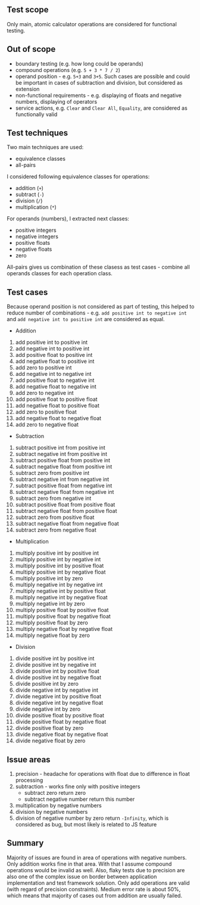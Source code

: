 ## Test scope
Only main, atomic calculator operations are considered for functional testing.

## Out of scope
+ boundary testing (e.g. how long could be operands)
+ compound operations (e.g. `5 + 3 * 7 / 2`)
+ operand position - e.g. `5+3` and `3+5`. Such cases are possible and could be 
important in cases of subtraction and division, but considered as extension
+ non-functional requirements - e.g. displaying of floats and negative numbers, 
displaying of operators
+ service actions, e.g. `Clear` and `Clear All`, `Equality`, are considered as functionally valid

## Test techniques
Two main techniques are used:
+ equivalence classes
+ all-pairs

I considered following equivalence classes for operations:
+ addition (`+`)
+ subtract (`-`)
+ division (`/`)
+ multiplication (`*`)

For operands (numbers), I extracted next classes:
+ positive integers
+ negative integers
+ positive floats
+ negative floats
+ zero

All-pairs gives us combination of these clasess as test cases - combine all 
operands classes for each operation class.

## Test cases
Because operand position is not considered as part of testing, this helped to 
reduce number of combinations - e.g. `add positive int to negative int` and 
`add negative int to positive int` are considered as equal.
+ Addition
1. add positive int to positive int
2. add negative int to positive int
3. add positive float to positive int
4. add negative float to positive int
5. add zero to positive int
6. add negative int to negative int
7. add positive float to negative int
8. add negative float to negative int
9. add zero to negative int
10. add positive float to positive float
11. add negative float to positive float
12. add zero to positive float
13. add negative float to negative float
14. add zero to negative float
+ Subtraction
1. subtract positive int from positive int
2. subtract negative int from positive int
3. subtract positive float from positive int
4. subtract negative float from positive int
5. subtract zero from positive int
6. subtract negative int from negative int
7. subtract positive float from negative int
8. subtract negative float from negative int
9. subtract zero from negative int
10. subtract positive float from positive float
11. subtract negative float from positive float
12. subtract zero from positive float
13. subtract negative float from negative float
14. subtract zero from negative float
+ Multiplication
1. multiply positive int by positive int
2. multiply positive int by negative int
3. multiply positive int by positive float
4. multiply positive int by negative float
5. multiply positive int by zero
6. multiply negative int by negative int
7. multiply negative int by positive float
8. multiply negative int by negative float
9. multiply negative int by zero
10. multiply positive float by positive float
11. multiply positive float by negative float
12. multiply positive float by zero
13. multiply negative float by negative float
14. multiply negative float by zero
+ Division
1. divide positive int by positive int
2. divide positive int by negative int
3. divide positive int by positive float
4. divide positive int by negative float
5. divide positive int by zero
6. divide negative int by negative int
7. divide negative int by positive float
8. divide negative int by negative float
9. divide negative int by zero
10. divide positive float by positive float
11. divide positive float by negative float
12. divide positive float by zero
13. divide negative float by negative float
14. divide negative float by zero

## Issue areas
1. precision - headache for operations with float due to difference in float processing
2. subtraction - works fine only with positive integers
    + subtract zero return zero
    + subtract negative number return this number
3. multiplication by negative numbers
4. division by negative numbers
5. division of negative number by zero return `-Infinity`, which is considered 
as bug, but most likely is related to JS feature

## Summary
Majority of issues are found in area of operations with negative numbers.
Only addition works fine in that area. With that I assume compound operations 
would be invalid as well.
Also, flaky tests due to precision are also one of the complex issue on border 
between application implementation and test framework solution.
Only add operations are valid (with regard of precision constraints).
Medium error rate is about 50%, which means that majority of cases out from 
addition are usually failed.
 